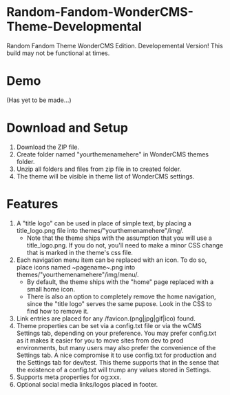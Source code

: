 # Random-Fandom-WonderCMS-Theme-Developmental
Random Fandom Theme WonderCMS Edition. Developemental Version! This build may not be functional at times.

# Demo
(Has yet to be made...)

# Download and Setup
1. Download the ZIP file.
2. Create folder named "yourthemenamehere" in WonderCMS themes folder.
3. Unzip all folders and files from zip file in to created folder.
4. The theme will be visible in theme list of WonderCMS settings.

# Features
1. A "title logo" can be used in place of simple text, by placing a
   title_logo.png file into themes/"yourthemenamehere"/img/.
   - Note that the theme ships with the assumption that you will use
     a title_logo.png. If you do not, you'll need to make a minor
     CSS change that is marked in the theme's css file.
2. Each navigation menu item can be replaced with an icon. To do so,
   place icons named ~pagename~.png into themes/"yourthemenamehere"/img/menu/.
   - By default, the theme ships with the "home" page replaced with
     a small home icon.
   - There is also an option to completely remove the home navigation,
     since the "title logo" serves the same pupose. Look in the CSS to
     find how to remove it.
3. Link entries are placed for any /favicon.(png|jpg|gif|ico) found.
4. Theme properties can be set via a config.txt file or via the wCMS
   Settings tab, depending on your preference. You may prefer config.txt as
   it makes it easier for you to move sites from dev to prod environments,
   but many users may also prefer the convenience of the Settings tab. A
   nice compromise it to use config.txt for production and the Settings
   tab for dev/test. This theme supports that in the sense that the
   existence of a config.txt will trump any values stored in Settings.
5. Supports meta properties for og:xxx.
6. Optional social media links/logos placed in footer.
 
